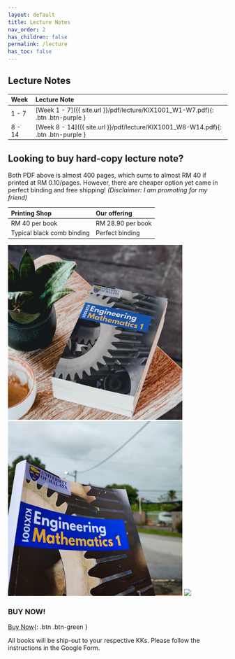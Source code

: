 ```yaml
---
layout: default
title: Lecture Notes
nav_order: 2
has_children: false
permalink: /lecture
has_toc: false
---
```


## Lecture Notes

| Week | Lecture Note |
|:-----|:-------------|
| 1 - 7 | [Week 1 - 7]({{ site.url }}/pdf/lecture/KIX1001_W1-W7.pdf){: .btn .btn-purple } |
| 8 - 14 | [Week 8 - 14]({{ site.url }}/pdf/lecture/KIX1001_W8-W14.pdf){: .btn .btn-purple } |

## Looking to buy hard-copy lecture note?

Both PDF above is almost 400 pages, which sums to almost RM 40 if printed at RM 0.10/pages. However, there are cheaper option yet came in perfect binding and free shipping! _(Disclaimer: I am promoting for my friend)_

| Printing Shop | Our offering |
|:--------------|:-------------|
| RM 40 per book | RM 28.90 per book |
| Typical black comb binding | Perfect binding |

<p float="left">
  <img src="images/1.png" width="400" />
  <img src="images/2.png" width="400" /> 
  <img src="images/flip.gif" width="400" />
</p>

### BUY NOW!

[Buy Now](https://forms.gle/WYWKqD7fPKHpHQW18){: .btn .btn-green }

All books will be ship-out to your respective KKs. Please follow the instructions in the Google Form.